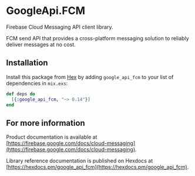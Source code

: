 # GoogleApi.FCM

Firebase Cloud Messaging API client library.

FCM send API that provides a cross-platform messaging solution to reliably deliver messages at no cost.

## Installation

Install this package from [Hex](https://hex.pm) by adding
`google_api_fcm` to your list of dependencies in `mix.exs`:

```elixir
def deps do
  [{:google_api_fcm, "~> 0.14"}]
end
```

## For more information

Product documentation is available at [https://firebase.google.com/docs/cloud-messaging](https://firebase.google.com/docs/cloud-messaging).

Library reference documentation is published on Hexdocs at
[https://hexdocs.pm/google_api_fcm](https://hexdocs.pm/google_api_fcm).
